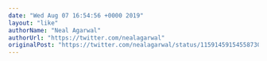 ```yaml
---
date: "Wed Aug 07 16:54:56 +0000 2019"
layout: "like"
authorName: "Neal Agarwal"
authorUrl: "https://twitter.com/nealagarwal"
originalPost: "https://twitter.com/nealagarwal/status/1159145915455873024"
---
```

